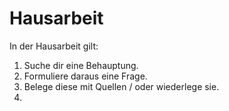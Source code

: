 # Hausarbeit 
In der Hausarbeit gilt: 
1. Suche dir eine Behauptung.
2. Formuliere daraus eine Frage.
3. Belege diese mit Quellen / oder wiederlege sie.
4. 